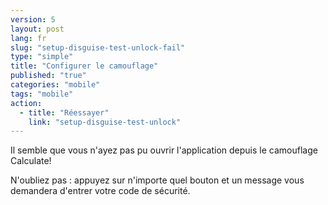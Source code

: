 ```yaml
---
version: 5
layout: post
lang: fr
slug: "setup-disguise-test-unlock-fail"
type: "simple"
title: "Configurer le camouflage"
published: "true"
categories: "mobile"
tags: "mobile"
action: 
  - title: "Réessayer"
    link: "setup-disguise-test-unlock"
---
```


Il semble que vous n'ayez pas pu ouvrir l'application depuis le camouflage Calculate! 

N'oubliez pas : appuyez sur n'importe quel bouton et un message vous demandera d'entrer votre code de sécurité.

